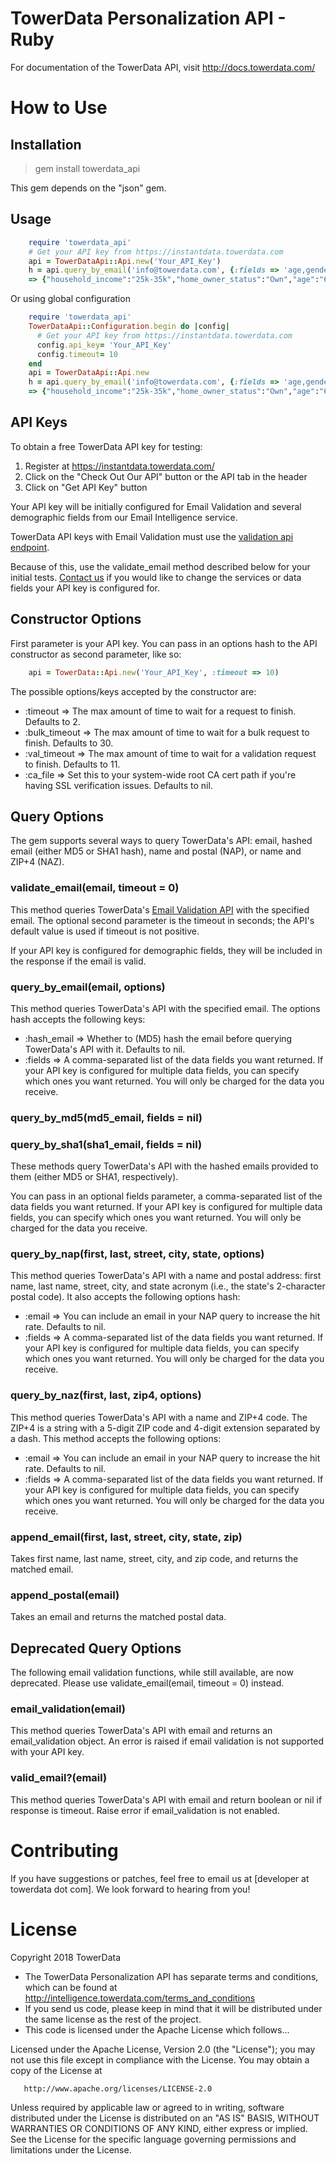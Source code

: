 TowerData Personalization API - Ruby
====================================

For documentation of the TowerData API, visit 
http://docs.towerdata.com/

How to Use
==========

Installation
------------
> gem install towerdata_api

This gem depends on the "json" gem.

Usage
-----
```ruby
    require 'towerdata_api'
    # Get your API key from https://instantdata.towerdata.com
    api = TowerDataApi::Api.new('Your_API_Key')
    h = api.query_by_email('info@towerdata.com', {:fields => 'age,gender,household_income,home_owner_status,marital_status'})
    => {"household_income":"25k-35k","home_owner_status":"Own","age":"65+","gender":"Male","marital_status":"Married"}
```
Or using global configuration
```ruby
    require 'towerdata_api'
    TowerDataApi::Configuration.begin do |config|
      # Get your API key from https://instantdata.towerdata.com
      config.api_key= 'Your_API_Key'
      config.timeout= 10 
    end
    api = TowerDataApi::Api.new
    h = api.query_by_email('info@towerdata.com', {:fields => 'age,gender,household_income,home_owner_status,marital_status'})
    => {"household_income":"25k-35k","home_owner_status":"Own","age":"65+","gender":"Male","marital_status":"Married"}
```
API Keys
--------

To obtain a free TowerData API key for testing:

1. Register at https://instantdata.towerdata.com/
2. Click on the "Check Out Our API" button or the API tab in the header
3. Click on "Get API Key" button

Your API key will be initially configured for Email Validation and several
demographic fields from our Email Intelligence service.

TowerData API keys with Email Validation must use the [validation
api endpoint](http://docs.towerdata.com/#validation-api-endpoint).

Because of this, use the validate_email method described below for
your initial tests. [Contact us](https://www.towerdata.com/contact-towerdata)
if you would like to change the services or data fields your API key
is configured for.

Constructor Options
-------------------
First parameter is your API key. You can pass in an options hash to the API constructor as second parameter, like so:
```ruby
    api = TowerData::Api.new('Your_API_Key', :timeout => 10)
```
The possible options/keys accepted by the constructor are:

 - :timeout => The max amount of time to wait for a request to finish. Defaults to 2.
 - :bulk_timeout => The max amount of time to wait for a bulk request to finish. Defaults to 30.
 - :val_timeout => The max amount of time to wait for a validation request to finish. Defaults to 11.
 - :ca_file => Set this to your system-wide root CA cert path if you're having SSL verification issues. Defaults to nil.
 
Query Options
-------------
The gem supports several ways to query TowerData's API: email, hashed email (either MD5 or SHA1 hash), name and postal (NAP), or name and ZIP+4 (NAZ).

### validate_email(email, timeout = 0)

This method queries TowerData's [Email Validation API](http://docs.towerdata.com/#email-validation-introduction) with the specified email.
The optional second parameter is the timeout in seconds; the API's default value is used if timeout is not positive.

If your API key is configured for demographic fields, they will be included in the response if the email is valid.

### query_by_email(email, options)

This method queries TowerData's API with the specified email. The options hash accepts the following keys:

 - :hash_email    => Whether to (MD5) hash the email before querying TowerData's API with it. Defaults to nil.
 - :fields        => A comma-separated list of the data fields you want returned. If your API key is configured for multiple data fields, you can specify which ones you want returned. You will only be charged for the data you receive.

### query_by_md5(md5_email, fields = nil)
### query_by_sha1(sha1_email, fields = nil)

These methods query TowerData's API with the hashed emails provided to them (either MD5 or SHA1, respectively).

You can pass in an optional fields parameter, a comma-separated list of the data fields you want returned.
If your API key is configured for multiple data fields, you can specify which ones you want returned.
You will only be charged for the data you receive. 

### query_by_nap(first, last, street, city, state, options)

This method queries TowerData's API with a name and postal address: first name, last name, street, city, and state acronym (i.e., the state's 2-character postal code). It also accepts the following options hash:

 - :email          => You can include an email in your NAP query to increase the hit rate. Defaults to nil.
 - :fields         => A comma-separated list of the data fields you want returned. If your API key is configured for multiple data fields, you can specify which ones you want returned. You will only be charged for the data you receive.

### query_by_naz(first, last, zip4, options)

This method queries TowerData's API with a name and ZIP+4 code. The ZIP+4 is a string with a 5-digit ZIP code and 4-digit extension separated by a dash. This method accepts the following options:

 - :email          => You can include an email in your NAP query to increase the hit rate. Defaults to nil.
 - :fields         => A comma-separated list of the data fields you want returned. If your API key is configured for multiple data fields, you can specify which ones you want returned. You will only be charged for the data you receive.

### append_email(first, last, street, city, state, zip)

Takes first name, last name, street, city, and zip code, and returns the matched email.

### append_postal(email)

Takes an email and returns the matched postal data.

Deprecated Query Options
------------------------

The following email validation functions, while still available, are now deprecated. Please use validate_email(email, timeout = 0) instead.

### email_validation(email)

This method queries TowerData's API with email and returns an email_validation object. An error is raised if email validation is not supported with your API key.

### valid_email?(email)

This method queries TowerData's API with email and return boolean or nil if response is timeout. Raise error if email_validation is not enabled.

Contributing
============
If you have suggestions or patches, feel free to email us at
[developer at towerdata dot com]. We look forward to hearing from you!

License
=======
Copyright 2018 TowerData

* The TowerData Personalization API has separate terms and conditions, which can
  be found at http://intelligence.towerdata.com/terms_and_conditions
* If you send us code, please keep in mind that it will be distributed under
  the same license as the rest of the project.
* This code is licensed under the Apache License which follows...

Licensed under the Apache License, Version 2.0 (the "License");
you may not use this file except in compliance with the License.
You may obtain a copy of the License at

       http://www.apache.org/licenses/LICENSE-2.0

Unless required by applicable law or agreed to in writing, software
distributed under the License is distributed on an "AS IS" BASIS,
WITHOUT WARRANTIES OR CONDITIONS OF ANY KIND, either express or implied.
See the License for the specific language governing permissions and
limitations under the License.
